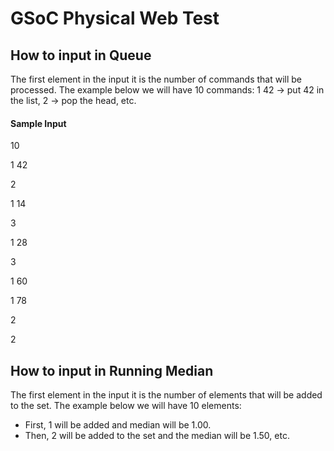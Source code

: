 # GSoC Physical Web Test

## How to input in Queue

The first element in the input it is the number of commands that will be processed.
The example below we will have 10 commands: 1 42 → put 42 in the list, 2 → pop the head, etc.

#### Sample Input
10

1 42

2

1 14

3

1 28

3

1 60

1 78

2

2

## How to input in Running Median

The first element in the input it is the number of elements that will be added to the set.
The example below we will have 10 elements:
 - First, 1 will be added and median will be 1.00.
 - Then, 2 will be added to the set and the median will be 1.50, etc.

